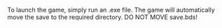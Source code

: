 To launch the game, simply run an .exe file. The game will automatically move the save to the required directory. DO NOT MOVE save.bds!   
